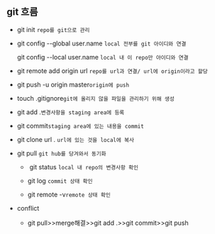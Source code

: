 ## git 흐름

- git init `repo를 git으로 관리`



- git config --global user.name `local 전부를 git 아이디와 연결`
  
  git config --local user.name `local 내 이 repo만 아이디와 연결`



- git remote add origin url `repo를 url과 연결/ url에 origin이라고 할당`

- git push -u origin master`origin에 push`



- touch .gitignore`git에 올리지 않을 파일을 관리하기 위해 생성`



- git add .`변경사항을 staging area에 등록`

- git commit`staging area에 있는 내용을 commit`



- git clone url . `url에 있는 것을 local에 복사`

- git pull `git hub를 당겨와서 동기화`
  
  
  
  -  git status `local 내 repo의 변경사항 확인`
  
  - git log `commit 상태 확인`
  
  - git remote -v`remote 상태 확인`



- conflict
  
  - git pull>>merge해결>>git add .>>git commit>>git push
















